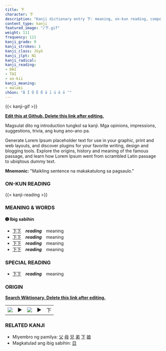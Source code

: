 ```yaml
---
title: 下
character: 下
description: "Kanji dictionary entry 下: meaning, on-kun reading, compounds, origin, related kanji"
content_type: kanji
featured_image: "/下.gif"
weight: 111
frequency: 111
kanji_grade: 9
kanji_strokes: 1
kanji_class: Jōyō
kanji_jlpt: N1
kanji_radical: 
kanji_reading: 
- DAI
- TAI
- oo-kii
kanji_meaning:
- malaki
chōon: "Ā Ī Ū Ē Ō ā ī ū ē ō ’"
---
```

[//]: # (Don't edit the line below. Kanji animated GIF code is automatically generated.)
{{< kanji-gif >}}

[//]: # (Edit below this line.)

**[Edit this at Github. Delete this link after editing.](https://github.com/tim0g/tim/tree/main/content/kanji/下/index.md)**

Magsulat dito ng introduction tungkol sa kanji. Mga opinions, impressions, suggestions, trivia, ang kung ano-ano pa.

Generate Lorem Ipsum placeholder text for use in your graphic, print and web layouts, and discover plugins for your favorite writing, design and blogging tools. Explore the origins, history and meaning of the famous passage, and learn how Lorem Ipsum went from scrambled Latin passage to ubiqitous dummy text.
 
**Mnemonic:** "Maikling sentence na makakatulong sa pagsaulo."

### ON-KUN READING

[//]: # (Don't edit the line below. ON-KUN READING code is automatically generated.)
{{< kanji-reading >}}

### MEANING & WORDS

#### ➊ **Ibig sabihin**
  - [下](../下)[下](../下)　***reading***　meaning
  - [下](../下)[下](../下)　***reading***　meaning
  - [下](../下)[下](../下)　***reading***　meaning
  - [下](../下)[下](../下)　***reading***　meaning

### SPECIAL READING
  - [下](../下)[下](../下)　***reading***　meaning

### ORIGIN

**[Search Wiktionary. Delete this link after editing.](https://wiktionary.org/wiki/下)**
<table class="kanji-table"><tr><td>
<img src="60px-下-bronze.svg.png">
</td><td>▶</td><td>
<img src="60px-下-oracle.svg.png">
</td><td>▶</td>
<td class="kanji-origin">下</td>
</tr></table>

### RELATED KANJI
- Miyembro ng pamilya: [父](../父) [母](../母) [兄](../兄) [弟](../弟) [下](../下) [娘](../娘)
- Magkatulad ang ibig sabihin: [日](../日)
